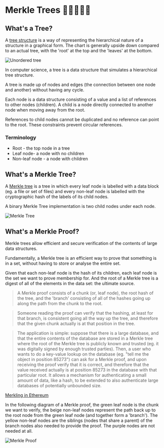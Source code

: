 # Merkle Trees 🌴🌲🌳🎄🎋

## What's a Tree?
A [tree structure](https://en.wikipedia.org/wiki/Tree_(data_structure)) is a way
of representing the hierarchical nature of a structure in a graphical form. The
chart is generally upside down compared to an actual tree, with the 'root' at
the top and the 'leaves' at the bottom.

![Unordered tree](https://upload.wikimedia.org/wikipedia/commons/f/f7/Binary_tree.svg)

In computer science, a tree is a data structure that simulates a hierarchical
tree structure.

A tree is made up of nodes and edges (the connection between one node and
another) without having any cycle.

Each node is a data structure consisting of a value and a list of references to
other nodes (children). A child is a node directly connected to another node
when moving away from the root.

References to child nodes cannot be duplicated and no reference can point to the
root. These constraints prevent circular references.

### Terminology
- Root - the top node in a tree
- Leaf node- a node with no children
- Non-leaf node - a node with children

## What's a Merkle Tree?
A [Merkle tree](https://en.wikipedia.org/wiki/Merkle_tree) is a tree in which
every leaf node is labelled with a data block (eg. a file or set of files) and
every non-leaf node is labelled with the cryptographic hash of the labels of its
child nodes.

A binary Merkle Tree implementation is two child nodes under each node.

![Merkle Tree](https://upload.wikimedia.org/wikipedia/commons/9/95/Hash_Tree.svg)

## What's a Merkle Proof?
Merkle trees allow efficient and secure verification of the contents of large
data structures.

Fundamentally, a Merkle tree is an efficient way to prove that something is in a
set, without having to store or analyse the entire set.

Given that each non-leaf node is the hash of its children, each leaf node is the
set we want to prove membership for. And the root of a Merkle tree is a digest
of all of the elements in the data set: the ultimate source.

> A Merkle proof consists of a chunk (or, leaf node), the root hash of the tree,
and the 'branch' consisting of all of the hashes going up along the path from
the chunk to the root.

> Someone reading the proof can verify that the hashing, at least for that
branch, is consistent going all the way up the tree, and therefore that the
given chunk actually is at that position in the tree.

> The application is simple: suppose that there is a large database, and that
the entire contents of the database are stored in a Merkle tree where the root
of the Merkle tree is publicly known and trusted (eg. it was digitally signed by
enough trusted parties). Then, a user who wants to do a key-value lookup on the
database (eg. "tell me the object in position 85273") can ask for a Merkle
proof, and upon receiving the proof verify that it is correct, and therefore
that the value received actually is at position 85273 in the database with that
particular root. It allows a mechanism for authenticating a small amount of
data, like a hash, to be extended to also authenticate large databases of
potentially unbounded size.

[Merkling in Ethereum](https://blog.ethereum.org/2015/11/15/merkling-in-ethereum/)

In the following diagram of a Merkle proof, the green leaf node is the chunk we
want to verify, the beige non-leaf nodes represent the path back up to the root
node from the green leaf node (and together form a 'branch'). The yellow
non-leaf nodes are the siblings (nodes that share a parent) of the branch nodes
also needed to provide the proof. The purple nodes are not needed at all.

![Merkle Proof](https://blog.ethereum.org/wp-content/uploads/2015/11/merkle2.png)
